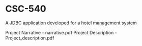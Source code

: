 # CSC-540
A JDBC application developed for a hotel management system

Project Narrative - narrative.pdf
Project  Description - Project_description.pdf
